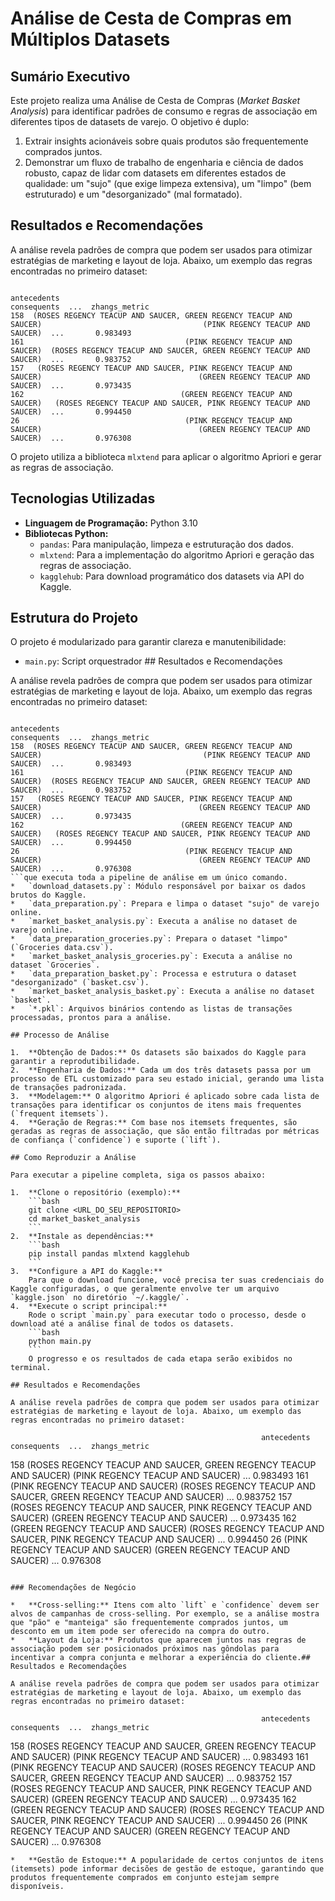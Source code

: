 
# Análise de Cesta de Compras em Múltiplos Datasets

## Sumário Executivo

Este projeto realiza uma Análise de Cesta de Compras (*Market Basket Analysis*) para identificar padrões de consumo e regras de associação em diferentes tipos de datasets de varejo. O objetivo é duplo:

1.  Extrair insights acionáveis sobre quais produtos são frequentemente comprados juntos.
2.  Demonstrar um fluxo de trabalho de engenharia e ciência de dados robusto, capaz de lidar com datasets em diferentes estados de qualidade: um "sujo" (que exige limpeza extensiva), um "limpo" (bem estruturado) e um "desorganizado" (mal formatado).
## Resultados e Recomendações

A análise revela padrões de compra que podem ser usados para otimizar estratégias de marketing e layout de loja. Abaixo, um exemplo das regras encontradas no primeiro dataset:

```
                                                            antecedents                                                         consequents  ...  zhangs_metric
158  (ROSES REGENCY TEACUP AND SAUCER, GREEN REGENCY TEACUP AND SAUCER)                                    (PINK REGENCY TEACUP AND SAUCER)  ...       0.983493
161                                    (PINK REGENCY TEACUP AND SAUCER)  (ROSES REGENCY TEACUP AND SAUCER, GREEN REGENCY TEACUP AND SAUCER)  ...       0.983752
157   (ROSES REGENCY TEACUP AND SAUCER, PINK REGENCY TEACUP AND SAUCER)                                   (GREEN REGENCY TEACUP AND SAUCER)  ...       0.973435
162                                   (GREEN REGENCY TEACUP AND SAUCER)   (ROSES REGENCY TEACUP AND SAUCER, PINK REGENCY TEACUP AND SAUCER)  ...       0.994450
26                                     (PINK REGENCY TEACUP AND SAUCER)                                   (GREEN REGENCY TEACUP AND SAUCER)  ...       0.976308
```
O projeto utiliza a biblioteca `mlxtend` para aplicar o algoritmo Apriori e gerar as regras de associação.

## Tecnologias Utilizadas

*   **Linguagem de Programação:** Python 3.10
*   **Bibliotecas Python:**
    *   `pandas`: Para manipulação, limpeza e estruturação dos dados.
    *   `mlxtend`: Para a implementação do algoritmo Apriori e geração das regras de associação.
    *   `kagglehub`: Para download programático dos datasets via API do Kaggle.

## Estrutura do Projeto

O projeto é modularizado para garantir clareza e manutenibilidade:

*   `main.py`: Script orquestrador ## Resultados e Recomendações

A análise revela padrões de compra que podem ser usados para otimizar estratégias de marketing e layout de loja. Abaixo, um exemplo das regras encontradas no primeiro dataset:

```
                                                            antecedents                                                         consequents  ...  zhangs_metric
158  (ROSES REGENCY TEACUP AND SAUCER, GREEN REGENCY TEACUP AND SAUCER)                                    (PINK REGENCY TEACUP AND SAUCER)  ...       0.983493
161                                    (PINK REGENCY TEACUP AND SAUCER)  (ROSES REGENCY TEACUP AND SAUCER, GREEN REGENCY TEACUP AND SAUCER)  ...       0.983752
157   (ROSES REGENCY TEACUP AND SAUCER, PINK REGENCY TEACUP AND SAUCER)                                   (GREEN REGENCY TEACUP AND SAUCER)  ...       0.973435
162                                   (GREEN REGENCY TEACUP AND SAUCER)   (ROSES REGENCY TEACUP AND SAUCER, PINK REGENCY TEACUP AND SAUCER)  ...       0.994450
26                                     (PINK REGENCY TEACUP AND SAUCER)                                   (GREEN REGENCY TEACUP AND SAUCER)  ...       0.976308
```que executa toda a pipeline de análise em um único comando.
*   `download_datasets.py`: Módulo responsável por baixar os dados brutos do Kaggle.
*   `data_preparation.py`: Prepara e limpa o dataset "sujo" de varejo online.
*   `market_basket_analysis.py`: Executa a análise no dataset de varejo online.
*   `data_preparation_groceries.py`: Prepara o dataset "limpo" (`Groceries data.csv`).
*   `market_basket_analysis_groceries.py`: Executa a análise no dataset `Groceries`.
*   `data_preparation_basket.py`: Processa e estrutura o dataset "desorganizado" (`basket.csv`).
*   `market_basket_analysis_basket.py`: Executa a análise no dataset `basket`.
*   `*.pkl`: Arquivos binários contendo as listas de transações processadas, prontos para a análise.

## Processo de Análise

1.  **Obtenção de Dados:** Os datasets são baixados do Kaggle para garantir a reprodutibilidade.
2.  **Engenharia de Dados:** Cada um dos três datasets passa por um processo de ETL customizado para seu estado inicial, gerando uma lista de transações padronizada.
3.  **Modelagem:** O algoritmo Apriori é aplicado sobre cada lista de transações para identificar os conjuntos de itens mais frequentes (`frequent itemsets`).
4.  **Geração de Regras:** Com base nos itemsets frequentes, são geradas as regras de associação, que são então filtradas por métricas de confiança (`confidence`) e suporte (`lift`).

## Como Reproduzir a Análise

Para executar a pipeline completa, siga os passos abaixo:

1.  **Clone o repositório (exemplo):**
    ```bash
    git clone <URL_DO_SEU_REPOSITORIO>
    cd market_basket_analysis
    ```
2.  **Instale as dependências:**
    ```bash
    pip install pandas mlxtend kagglehub
    ```
3.  **Configure a API do Kaggle:**
    Para que o download funcione, você precisa ter suas credenciais do Kaggle configuradas, o que geralmente envolve ter um arquivo `kaggle.json` no diretório `~/.kaggle/`.
4.  **Execute o script principal:**
    Rode o script `main.py` para executar todo o processo, desde o download até a análise final de todos os datasets.
    ```bash
    python main.py
    ```
    O progresso e os resultados de cada etapa serão exibidos no terminal.

## Resultados e Recomendações

A análise revela padrões de compra que podem ser usados para otimizar estratégias de marketing e layout de loja. Abaixo, um exemplo das regras encontradas no primeiro dataset:

```
                                                            antecedents                                                         consequents  ...  zhangs_metric
158  (ROSES REGENCY TEACUP AND SAUCER, GREEN REGENCY TEACUP AND SAUCER)                                    (PINK REGENCY TEACUP AND SAUCER)  ...       0.983493
161                                    (PINK REGENCY TEACUP AND SAUCER)  (ROSES REGENCY TEACUP AND SAUCER, GREEN REGENCY TEACUP AND SAUCER)  ...       0.983752
157   (ROSES REGENCY TEACUP AND SAUCER, PINK REGENCY TEACUP AND SAUCER)                                   (GREEN REGENCY TEACUP AND SAUCER)  ...       0.973435
162                                   (GREEN REGENCY TEACUP AND SAUCER)   (ROSES REGENCY TEACUP AND SAUCER, PINK REGENCY TEACUP AND SAUCER)  ...       0.994450
26                                     (PINK REGENCY TEACUP AND SAUCER)                                   (GREEN REGENCY TEACUP AND SAUCER)  ...       0.976308
```

### Recomendações de Negócio

*   **Cross-selling:** Itens com alto `lift` e `confidence` devem ser alvos de campanhas de cross-selling. Por exemplo, se a análise mostra que "pão" e "manteiga" são frequentemente comprados juntos, um desconto em um item pode ser oferecido na compra do outro.
*   **Layout da Loja:** Produtos que aparecem juntos nas regras de associação podem ser posicionados próximos nas gôndolas para incentivar a compra conjunta e melhorar a experiência do cliente.## Resultados e Recomendações

A análise revela padrões de compra que podem ser usados para otimizar estratégias de marketing e layout de loja. Abaixo, um exemplo das regras encontradas no primeiro dataset:

```
                                                            antecedents                                                         consequents  ...  zhangs_metric
158  (ROSES REGENCY TEACUP AND SAUCER, GREEN REGENCY TEACUP AND SAUCER)                                    (PINK REGENCY TEACUP AND SAUCER)  ...       0.983493
161                                    (PINK REGENCY TEACUP AND SAUCER)  (ROSES REGENCY TEACUP AND SAUCER, GREEN REGENCY TEACUP AND SAUCER)  ...       0.983752
157   (ROSES REGENCY TEACUP AND SAUCER, PINK REGENCY TEACUP AND SAUCER)                                   (GREEN REGENCY TEACUP AND SAUCER)  ...       0.973435
162                                   (GREEN REGENCY TEACUP AND SAUCER)   (ROSES REGENCY TEACUP AND SAUCER, PINK REGENCY TEACUP AND SAUCER)  ...       0.994450
26                                     (PINK REGENCY TEACUP AND SAUCER)                                   (GREEN REGENCY TEACUP AND SAUCER)  ...       0.976308
```
*   **Gestão de Estoque:** A popularidade de certos conjuntos de itens (itemsets) pode informar decisões de gestão de estoque, garantindo que produtos frequentemente comprados em conjunto estejam sempre disponíveis.
